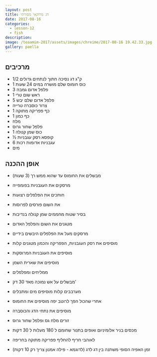 ```yaml
---
layout: post
title: דג מרוקאי מסורתי
date: 2017-08-16
categories:
  - lesson-12
  - fish
description: 
image: /teaamim-2017/assets/images/chreime/2017-08-16 19.42.33.jpg
gallery: paella
---
```


## מרכיבים

- 1/2 ק"ג דג נסיכה חתוך לנתחים גדולים
- 1 כוס חומוס שלם מושרה במים 24 שעות
- 3 פלפל אדום גמבה
- 1 ראש שום טרי
- 5 פלפל אדום שלם יבש
- צרור כוסברה טרייה
- 1 כף פפריקה מתוקה
- 1 כף כמון
- מלח
- פלפל שחור גרוס
- 1 כוס שמן קנולה
- ½ קופסא רסק עגבניות
- 6 עגבניות אדומות רכות
- מים

## אופן ההכנה

- מבשלים את החומוס עד שהוא ממש רך (3 שעות)
- מרסקים את העגבניות בפומפייה
- חותכים את הפלפלים רצועות
- את השום פורסים לפרוסות
- בסיר שטוח מחממים שמן קנולה בנדיבות
- מטגנים את השום והפלפל האדום
- מרסקים מעל את הפלפלים היבשים בידיים
- מוסיפים את רסק העגבניות, הפפריקה והכמון מטגנים קלות
- מוסיפים את העגבניות המרוסקות
- מוסיפים את שארית השמן
- ממליחים ומפלפלים
- מבשלים על אש נמוכה מאד 30 דק'
- מערבבים קלות מוסיפים מים ומתבלים
- אחרי שהכול הפך לרוטב יפה מוסיפים את החומוס
- מוסיפים את נתחי הדג והכוסברה
- זורים מלח גס ופלפל שחור גרוס
- מכסים בניר אלומיניום ואופים בתנור שחומם ל 180 מעלות ל 30 דקות

- לאוהבי חריף להחליף פפריקה מתוקה בחריפה
- זמן האפיה הסופי משתנה בין דג לדג (לדוגמא - פילה אמנון צריך רק 10 דקות)


